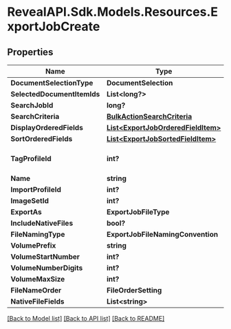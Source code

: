 # RevealAPI.Sdk.Models.Resources.ExportJobCreate
## Properties

Name | Type | Description | Notes
------------ | ------------- | ------------- | -------------
**DocumentSelectionType** | **DocumentSelection** |  | [optional] 
**SelectedDocumentItemIds** | **List&lt;long?&gt;** |  | [optional] 
**SearchJobId** | **long?** | Required when DocumentSelectionType &#x3D; AllFromSearchContext | [optional] 
**SearchCriteria** | [**BulkActionSearchCriteria**](BulkActionSearchCriteria.md) |  | [optional] 
**DisplayOrderedFields** | [**List&lt;ExportJobOrderedFieldItem&gt;**](ExportJobOrderedFieldItem.md) |  | [optional] 
**SortOrderedFields** | [**List&lt;ExportJobSortedFieldItem&gt;**](ExportJobSortedFieldItem.md) |  | [optional] 
**TagProfileId** | **int?** | Used in conjunction with InControl.RestAPI.V2.Models.Jobs.Export.ExportJobCreate.SortOrderedFields to order by document tags | [optional] 
**Name** | **string** |  | [optional] 
**ImportProfileId** | **int?** |  | [optional] 
**ImageSetId** | **int?** |  | [optional] 
**ExportAs** | **ExportJobFileType** |  | [optional] 
**IncludeNativeFiles** | **bool?** |  | [optional] 
**FileNamingType** | **ExportJobFileNamingConvention** |  | [optional] 
**VolumePrefix** | **string** |  | [optional] 
**VolumeStartNumber** | **int?** |  | [optional] 
**VolumeNumberDigits** | **int?** |  | [optional] 
**VolumeMaxSize** | **int?** |  | [optional] 
**FileNameOrder** | **FileOrderSetting** |  | [optional] 
**NativeFileFields** | **List&lt;string&gt;** |  | [optional] 

[[Back to Model list]](../README.md#documentation-for-models) [[Back to API list]](../README.md#documentation-for-api-endpoints) [[Back to README]](../README.md)

